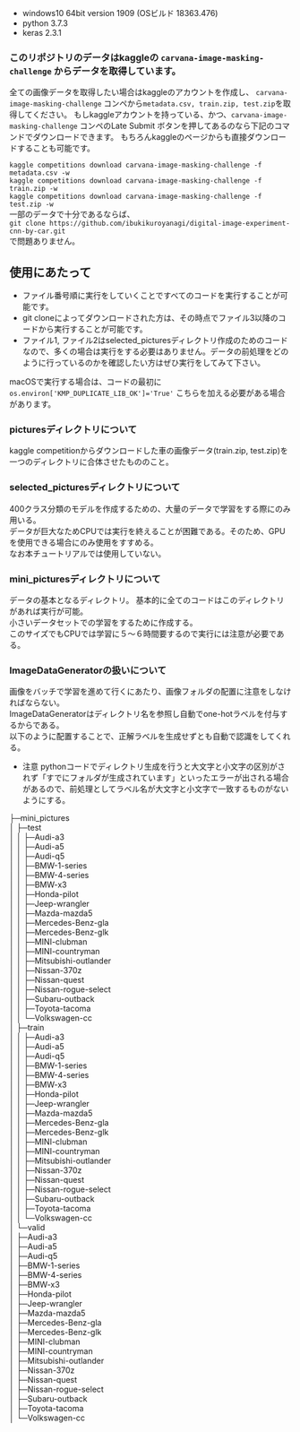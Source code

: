 * windows10 64bit version 1909 (OSビルド 18363.476)
* python 3.7.3
* keras 2.3.1

### このリポジトリのデータはkaggleの ```carvana-image-masking-challenge``` からデータを取得しています。
全ての画像データを取得したい場合はkaggleのアカウントを作成し、 ```carvana-image-masking-challenge``` コンペから```metadata.csv, train.zip, test.zip```を取得してください。
もしkaggleアカウントを持っている、かつ、```carvana-image-masking-challenge``` コンペのLate Submit ボタンを押してあるのなら下記のコマンドでダウンロードできます。
もちろんkaggleのページからも直接ダウンロードすることも可能です。

```kaggle competitions download carvana-image-masking-challenge -f metadata.csv -w```  
```kaggle competitions download carvana-image-masking-challenge -f train.zip -w```  
```kaggle competitions download carvana-image-masking-challenge -f test.zip -w```  
一部のデータで十分であるならば、  
```git clone https://github.com/ibukikuroyanagi/digital-image-experiment-cnn-by-car.git ```   
で問題ありません。  


## 使用にあたって
* ファイル番号順に実行をしていくことですべてのコードを実行することが可能です。
* git cloneによってダウンロードされた方は、その時点でファイル3以降のコードから実行することが可能です。
* ファイル1, ファイル2はselected_picturesディレクトリ作成のためのコードなので、多くの場合は実行をする必要はありません。データの前処理をどのように行っているのかを確認したい方はぜひ実行をしてみて下さい。

macOSで実行する場合は、コードの最初に
```os.environ['KMP_DUPLICATE_LIB_OK']='True'```
こちらを加える必要がある場合があります。


### picturesディレクトリについて
kaggle competitionからダウンロードした車の画像データ(train.zip, test.zip)を一つのディレクトリに合体させたもののこと。

### selected_picturesディレクトリについて
400クラス分類のモデルを作成するための、大量のデータで学習をする際にのみ用いる。  
データが巨大なためCPUでは実行を終えることが困難である。そのため、GPUを使用できる場合にのみ使用をすすめる。  
なお本チュートリアルでは使用していない。

### mini_picturesディレクトリについて
データの基本となるディレクトリ。
基本的に全てのコードはこのディレクトリがあれば実行が可能。  
小さいデータセットでの学習をするために作成する。  
このサイズでもCPUでは学習に５～６時間要するので実行には注意が必要である。  

### ImageDataGeneratorの扱いについて
画像をバッチで学習を進めて行くにあたり、画像フォルダの配置に注意をしなければならない。  
ImageDataGeneratorはディレクトリ名を参照し自動でone-hotラベルを付与するからである。  
以下のように配置することで、正解ラベルを生成せずとも自動で認識をしてくれる。  
* 注意 pythonコードでディレクトリ生成を行うと大文字と小文字の区別がされず「すでにフォルダが生成されています」といったエラーが出される場合があるので、前処理としてラベル名が大文字と小文字で一致するものがないようにする。  


├─mini_pictures  
│  ├─test  
│  │  ├─Audi-a3  
│  │  ├─Audi-a5  
│  │  ├─Audi-q5  
│  │  ├─BMW-1-series  
│  │  ├─BMW-4-series  
│  │  ├─BMW-x3  
│  │  ├─Honda-pilot  
│  │  ├─Jeep-wrangler  
│  │  ├─Mazda-mazda5  
│  │  ├─Mercedes-Benz-gla  
│  │  ├─Mercedes-Benz-glk  
│  │  ├─MINI-clubman  
│  │  ├─MINI-countryman  
│  │  ├─Mitsubishi-outlander  
│  │  ├─Nissan-370z  
│  │  ├─Nissan-quest  
│  │  ├─Nissan-rogue-select  
│  │  ├─Subaru-outback  
│  │  ├─Toyota-tacoma  
│  │  └─Volkswagen-cc  
│  ├─train  
│  │  ├─Audi-a3  
│  │  ├─Audi-a5   
│  │  ├─Audi-q5  
│  │  ├─BMW-1-series  
│  │  ├─BMW-4-series  
│  │  ├─BMW-x3  
│  │  ├─Honda-pilot  
│  │  ├─Jeep-wrangler  
│  │  ├─Mazda-mazda5  
│  │  ├─Mercedes-Benz-gla  
│  │  ├─Mercedes-Benz-glk  
│  │  ├─MINI-clubman  
│  │  ├─MINI-countryman  
│  │  ├─Mitsubishi-outlander  
│  │  ├─Nissan-370z  
│  │  ├─Nissan-quest  
│  │  ├─Nissan-rogue-select  
│  │  ├─Subaru-outback  
│  │  ├─Toyota-tacoma  
│  │  └─Volkswagen-cc  
│  └─valid  
│      ├─Audi-a3  
│      ├─Audi-a5  
│      ├─Audi-q5  
│      ├─BMW-1-series  
│      ├─BMW-4-series  
│      ├─BMW-x3  
│      ├─Honda-pilot  
│      ├─Jeep-wrangler  
│      ├─Mazda-mazda5  
│      ├─Mercedes-Benz-gla  
│      ├─Mercedes-Benz-glk  
│      ├─MINI-clubman  
│      ├─MINI-countryman  
│      ├─Mitsubishi-outlander  
│      ├─Nissan-370z  
│      ├─Nissan-quest  
│      ├─Nissan-rogue-select  
│      ├─Subaru-outback  
│      ├─Toyota-tacoma  
│      └─Volkswagen-cc  